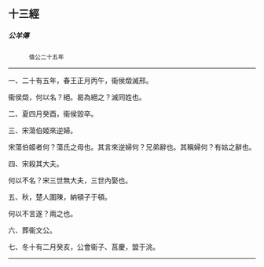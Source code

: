 

## 十三經

##### 公羊傳
　　　`僖公二十五年`

* * *

一、二十有五年，春王正月丙午，衞侯燬滅邢。

衞侯燬，何以名？絕。曷為絕之？滅同姓也。

二、夏四月癸酉，衞侯毀卒。

三、宋蕩伯姬來逆婦。

宋蕩伯姬者何？蕩氏之母也。其言來逆婦何？兄弟辭也。其稱婦何？有姑之辭也。

四、宋殺其大夫。

何以不名？宋三世無大夫，三世內娶也。

五、秋，楚人圍陳，納頓子于頓。

何以不言遂？兩之也。

六、葬衞文公。

七、冬十有二月癸亥，公會衞子、莒慶，盟于洮。

* * *

